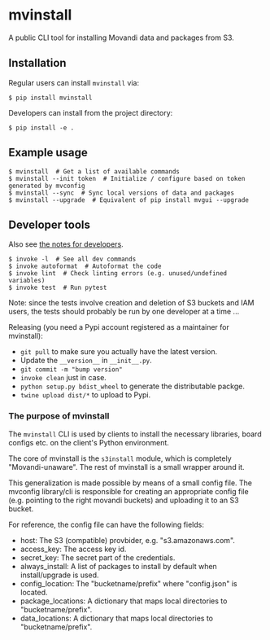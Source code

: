 # mvinstall

A public CLI tool for installing Movandi data and packages from S3.


## Installation

Regular users can install `mvinstall` via:
```
$ pip install mvinstall
```

Developers can install from the project directory:
```
$ pip install -e .
```


## Example usage

```
$ mvinstall  # Get a list of available commands
$ mvinstall --init token  # Initialize / configure based on token generated by mvconfig
$ mvinstall --sync  # Sync local versions of data and packages
$ mvinstall --upgrade  # Equivalent of pip install mvgui --upgrade
```

## Developer tools

Also see [the notes for developers](https://github.com/movandi/mvconfig/blob/master/DEVELOPERS.md).

```
$ invoke -l  # See all dev commands
$ invoke autoformat  # Autoformat the code
$ invoke lint  # Check linting errors (e.g. unused/undefined variables)
$ invoke test  # Run pytest
```

Note: since the tests involve creation and deletion of S3 buckets and IAM users,
the tests should probably be run by one developer at a time ...

Releasing (you need a Pypi account registered as a maintainer for mvinstall):

* `git pull` to make sure you actually have the latest version.
* Update the `__version__` in `__init__.py`.
* `git commit -m "bump version"`
* `invoke clean`  just in case.
* `python setup.py bdist_wheel` to generate the distributable packge.
* `twine upload dist/*` to upload to Pypi.


### The purpose of mvinstall

The `mvinstall` CLI is used by clients to install the necessary
libraries, board configs etc. on the client's Python environment. 

The core of mvinstall is the `s3install` module, which is completely
"Movandi-unaware". The rest of mvinstall is a small wrapper around it.

This generalization is made possible by means of a small config file.
The mvconfig library/cli is responsible for creating an appropriate
config file (e.g. pointing to the right movandi buckets) and uploading
it to an S3 bucket.

For reference, the config file can have the following fields:

- host: The S3 (compatible) provbider, e.g. "s3.amazonaws.com".
- access_key: The access key id.
- secret_key: The secret part of the credentials.
- always_install: A list of packages to install by default when install/upgrade is used.
- config_location: The "bucketname/prefix" where "config.json" is located.
- package_locations: A dictionary that maps local directories to "bucketname/prefix".
- data_locations: A dictionary that maps local directories to "bucketname/prefix".
